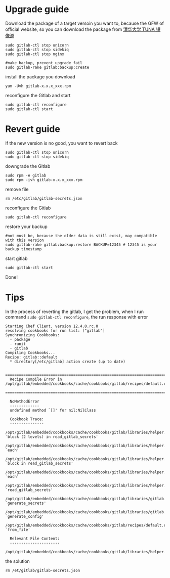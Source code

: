 # Upgrade guide 
Download the package of a target versoin you want to, because the GFW of official website, so you can download the package from [清华大学 TUNA 镜像源](http://mirror.tuna.tsinghua.edu.cn/)

```
sudo gitlab-ctl stop unicorn
sudo gitlab-ctl stop sidekiq
sudo gitlab-ctl stop nginx

#make backup, prevent upgrade fail
sudo gitlab-rake gitlab:backup:create
```
install the package you download

```
yum -Uvh gitlab-x.x.x_xxx.rpm
```
reconfigure the Gitlab and start

```
sudo gitlab-ctl reconfigure
sudo gitlab-ctl start
```
# Revert guide
If the new version is no good, you want to revert back

```
sudo gitlab-ctl stop unicorn
sudo gitlab-ctl stop sidekiq
```
downgrade the Gitlab

```
sudo rpm -e gitlab
sudo rpm -ivh gitlab-x.x.x_xxx.rpm
```
remove file

```
rm /etc/gitlab/gitlab-secrets.json
```
reconfigure the Gitlab

```
sudo gitlab-ctl reconfigure
```
restore your backup

```
#not must be, because the older data is still exist, may compatible with this version
sudo gitlab-rake gitlab:backup:restore BACKUP=12345 # 12345 is your backup timestamp
```
start gitlab

```
sudo gitlab-ctl start
```

Done!

# Tips
In the process of reverting the gitlab, I get the problem, when I run command `sudo gitlab-ctl reconfigure`, the run response with error

```
Starting Chef Client, version 12.4.0.rc.0
resolving cookbooks for run list: ["gitlab"]
Synchronizing Cookbooks:
  - package
  - runit
  - gitlab
Compiling Cookbooks...
Recipe: gitlab::default
  * directory[/etc/gitlab] action create (up to date)

  ================================================================================
  Recipe Compile Error in /opt/gitlab/embedded/cookbooks/cache/cookbooks/gitlab/recipes/default.rb
  ================================================================================

  NoMethodError
  -------------
  undefined method `[]' for nil:NilClass

  Cookbook Trace:
  ---------------
    /opt/gitlab/embedded/cookbooks/cache/cookbooks/gitlab/libraries/helper.rb:177:in `block (2 levels) in read_gitlab_secrets'
    /opt/gitlab/embedded/cookbooks/cache/cookbooks/gitlab/libraries/helper.rb:175:in `each'
    /opt/gitlab/embedded/cookbooks/cache/cookbooks/gitlab/libraries/helper.rb:175:in `block in read_gitlab_secrets'
    /opt/gitlab/embedded/cookbooks/cache/cookbooks/gitlab/libraries/helper.rb:174:in `each'
    /opt/gitlab/embedded/cookbooks/cache/cookbooks/gitlab/libraries/helper.rb:174:in `read_gitlab_secrets'
    /opt/gitlab/embedded/cookbooks/cache/cookbooks/gitlab/libraries/gitlab.rb:70:in `generate_secrets'
    /opt/gitlab/embedded/cookbooks/cache/cookbooks/gitlab/libraries/gitlab.rb:285:in `generate_config'
    /opt/gitlab/embedded/cookbooks/cache/cookbooks/gitlab/recipes/default.rb:37:in `from_file'

  Relevant File Content:
  ----------------------
  /opt/gitlab/embedded/cookbooks/cache/cookbooks/gitlab/libraries/helper.rb:
```
the solution 

```
rm /et/gitlab/gitlab-secrets.json
```
